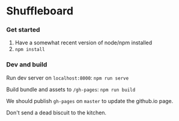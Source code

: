 # Shuffleboard

### Get started
1. Have a somewhat recent version of node/npm installed
1. `npm install`

### Dev and build
Run dev server on `localhost:8000`: `npm run serve`

Build bundle and assets to `/gh-pages`: `npm run build`

We should publish `gh-pages` on `master` to update the github.io page.

Don't send a dead biscuit to the kitchen.
